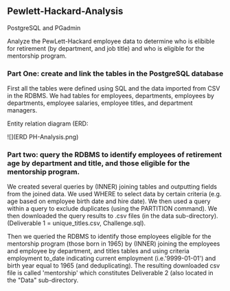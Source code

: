 ## Pewlett-Hackard-Analysis
PostgreSQL and PGadmin

Analyze the PewLett-Hackard employee data to determine who is elibible for retirement (by department, and job title) and who is eligible for the mentorship program.

### Part One: create and link the tables in the PostgreSQL database 
First all the tables were defined using SQL and the data imported from CSV in the RDBMS.  We had tables for employees, departments, employees by departments, employee salaries, employee titles, and department managers.

Entity relation diagram (ERD:

![](ERD PH-Analysis.png)

### Part two: query the RDBMS to identify employees of retirement age by department and title, and those eligible for the mentorship program.
We created several queries by (INNER) joining tables and outputting fields from the joined data.  We used WHERE to select data by certain criteria (e.g. age based on employee birth date and hire date).  We then used a query within a query to exclude duplicates (using the PARTITION command). We then downloaded the query results to .csv files (in the data sub-directory). (Deliverable 1 = unique_titles.csv, Challenge.sql).

Then we queried the RDBMS to identify those employees eligible for the mentorship program (those born in 1965) by (INNER) joining the employees and employee by department, and titles tables and using criteria employment to_date indicating current employment (i.e.'9999-01-01') and birth year equal to 1965 (and deduplicating).  The resulting downloaded csv file is called 'mentorship' which constitutes Deliverable 2 (also located in the "Data" sub-directory.


